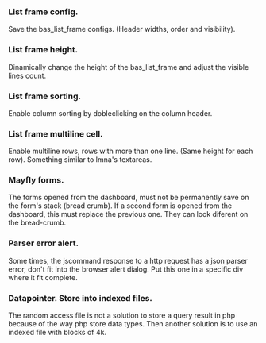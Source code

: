 ### List frame config. 
Save the bas_list_frame configs. (Header widths, order and visibility).

### List frame height.
Dinamically change the height of the bas_list_frame and adjust the visible lines count. 

### List frame sorting.
Enable column sorting by dobleclicking on the column header.

### List frame multiline cell.
Enable multiline rows, rows with more than one line. (Same height for each row).
Something similar to Imna's textareas. 

### Mayfly forms. 
The forms opened from the dashboard, must not be permanently save on the form's stack (bread crumb). 
If a second form is opened from the dashboard, this must replace the previous one. 
They can look diferent on the bread-crumb. 

### Parser error alert.
Some times, the jscommand response to a http request has a json parser error, don't fit into the browser alert dialog. 
Put this one in a specific div where it fit complete.

### Datapointer. Store into indexed files.
The random access file is not a solution to store a query result in php because of the way php store data types.
Then another solution is to use an indexed file with blocks of 4k.

